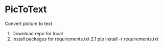 # PicToText
Convert picture to text
1. Download repo for local
2. Install packages for requirements.txt
   2.1 pip install -r requirements.txt